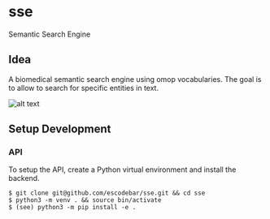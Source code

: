 # sse

Semantic Search Engine

## Idea

A biomedical semantic search engine using omop vocabularies.
The goal is to allow to search for specific entities in text.

![alt text](https://travis-ci.org/escodebar/sse.svg?branch_master)

## Setup Development

### API

To setup the API, create a Python virtual environment and install the backend.

```shell
$ git clone git@github.com/escodebar/sse.git && cd sse
$ python3 -m venv . && source bin/activate
$ (see) python3 -m pip install -e .
```
